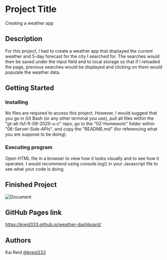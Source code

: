 # Project Title

Creating a weather app

## Description

For this project, I had to create a weather app that displayed the current weather and 5-day forecast for the city I searched for. The searches would then be saved under the input field and to local storage so that if I reloaded the page, previous searches would be displayed and clicking on them would populate the weather data.

## Getting Started

### Installing

No files are required to access this project. However, I would suggest that you go in Git Bash (or any other terminal you use), pull all files within the "gt-atl-fsf-ft-08-2020-u-c" repo, go to the "02-Homework" folder within "06-Server-Side-APIs", and copy the "README.md" (for referencing what you are suppose to be doing).

### Executing program

Open HTML file in a browser to view how it looks visually and to see how it operates. I would recommend using console.log() in your Javascript file to see what your code is doing.

## Finished Project

![Document](https://user-images.githubusercontent.com/67942678/93282005-5f5ad000-f79b-11ea-81c3-a667b409cb56.gif)

## GitHub Pages link

https://kreid333.github.io/weather-dashboard/

## Authors

Kai Reid
[@kreid333](https://github.com/kreid333)

<!-- README.md template acquired from: https://gist.github.com/DomPizzie/7a5ff55ffa9081f2de27c315f5018afc -->

